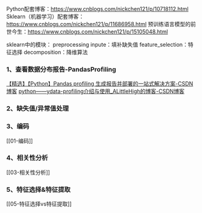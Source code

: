 Python配套博客：https://www.cnblogs.com/nickchen121/p/10718112.html
Sklearn（机器学习）配套博客：https://www.cnblogs.com/nickchen121/p/11686958.html
预训练语言模型的前世今生：https://www.cnblogs.com/nickchen121/p/15105048.html

sklearn中的模块：
preprocessing
inpute：填补缺失值
feature_selection：特征选择
decomposition：降维算法



###  1、查看数据分布报告-PandasProfiling
[【精选】【Python】Pandas profiling 生成报告并部署的一站式解决方案-CSDN博客](https://blog.csdn.net/fengdu78/article/details/122138477)
[python——ydata-profiling介绍与使用_ALittleHigh的博客-CSDN博客](https://blog.csdn.net/whitedrogen/article/details/132541295)

### 2、缺失值/异常值处理


### 3、编码
[[01-编码]]


### 4、相关性分析
[[03-相关性分析]]



### 5、特征选择&特征提取
[[05-特征选择vs特征提取]]
